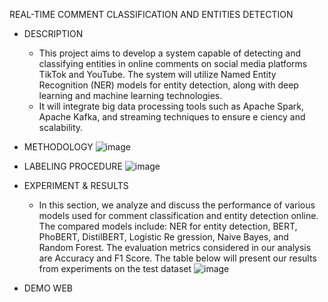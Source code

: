  REAL-TIME COMMENT CLASSIFICATION AND ENTITIES DETECTION 

* DESCRIPTION
    - This project aims to develop a system capable of detecting and classifying entities in online comments on social media platforms TikTok and YouTube. The system will utilize Named Entity Recognition (NER) models for entity detection, along with deep learning and machine learning technologies.
   - It will integrate big data processing tools such as Apache Spark, Apache Kafka, and streaming techniques to ensure e ciency and scalability.
 
* METHODOLOGY
  ![image](https://github.com/user-attachments/assets/d0fc2ed0-f68a-4f43-a67d-a784cc5c2917)

 
* LABELING PROCEDURE 
   ![image](https://github.com/user-attachments/assets/a659ba5f-713b-40f0-a69c-6d141afd2991)

* EXPERIMENT & RESULTS
  -  In this section, we analyze and discuss the performance of various models used
 for comment classification and entity detection online. The compared models
 include: NER for entity detection, BERT, PhoBERT, DistilBERT, Logistic Re
gression, Naive Bayes, and Random Forest. The evaluation metrics considered in
 our analysis are Accuracy and F1 Score. The table below will present our results
 from experiments on the test dataset
![image](https://github.com/user-attachments/assets/41d0cd52-2317-4ae8-9b06-f852531254d0)


* DEMO WEB 



